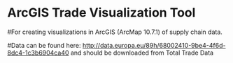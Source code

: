 # ArcGIS Trade Visualization Tool

#For creating visualizations in ArcGIS (ArcMap 10.7.1) of supply chain data.

#Data can be found here: http://data.europa.eu/89h/68002410-9be4-4f6d-8dc4-1c3b6904ca40 and should be downloaded from Total Trade Data
